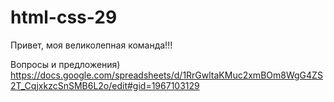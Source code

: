# html-css-29

Привет, моя великолепная команда!!!

Вопросы и предложения)
https://docs.google.com/spreadsheets/d/1RrGwltaKMuc2xmBOm8WgG4ZS2T_CqjxkzcSnSMB6L2o/edit#gid=1967103129

